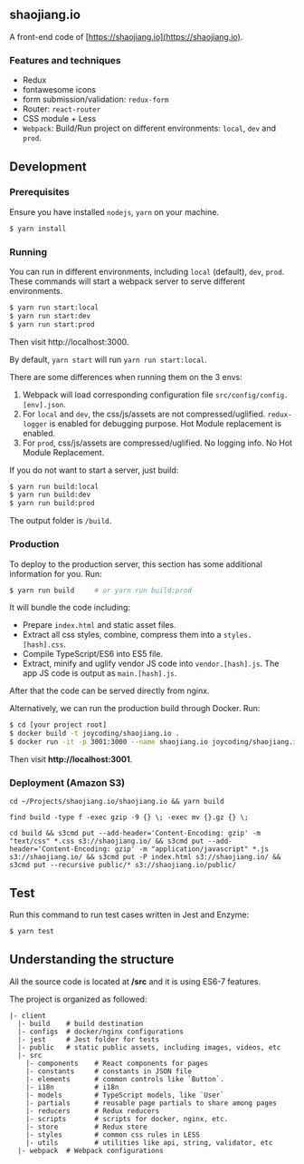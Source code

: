 ## shaojiang.io

A front-end code of [https://shaojiang.io](https://shaojiang.io).

### Features and techniques

 - Redux
 - fontawesome icons
 - form submission/validation: `redux-form`
 - Router: `react-router`
 - CSS module + Less
 - `Webpack`: Build/Run project on different environments: `local`, `dev` and `prod`.

## Development

### Prerequisites

Ensure you have installed `nodejs`, `yarn` on your machine. 
  
  ```bash
  $ yarn install
  ```

### Running

You can run in different environments, including `local` (default), `dev`, `prod`. These commands will start a webpack server to serve different environments. 

  ```bash
  $ yarn run start:local
  $ yarn run start:dev
  $ yarn run start:prod
  ```
  
Then visit http://localhost:3000.

By default, `yarn start` will run `yarn run start:local`.

There are some differences when running them on the 3 envs:

 1. Webpack will load corresponding configuration file `src/config/config.[env].json`.
 2. For `local` and `dev`, the css/js/assets are not compressed/uglified. `redux-logger` is enabled for debugging purpose. Hot Module replacement is enabled.
 3. For `prod`, css/js/assets are compressed/uglified. No logging info. No Hot Module Replacement.

If you do not want to start a server, just build:

  ```bash
  $ yarn run build:local
  $ yarn run build:dev
  $ yarn run build:prod 
  ```
    
The output folder is `/build`.

### Production

To deploy to the production server, this section has some additional information for you. Run:

  ```bash
  $ yarn run build     # or yarn run build:prod
  ```
    
It will bundle the code including:

 - Prepare `index.html` and static asset files.
 - Extract all css styles, combine, compress them into a `styles.[hash].css`.
 - Compile TypeScript/ES6 into ES5 file. 
 - Extract, minify and uglify vendor JS code into `vendor.[hash].js`. The app JS code is output as `main.[hash].js`. 

After that the code can be served directly from nginx.

Alternatively, we can run the production build through Docker. Run:

  ```bash
  $ cd [your project root]
  $ docker build -t joycoding/shaojiang.io .
  $ docker run -it -p 3001:3000 --name shaojiang.io joycoding/shaojiang.io
  ```

Then visit **http://localhost:3001**.

### Deployment (Amazon S3)

`cd ~/Projects/shaojiang.io/shaojiang.io && yarn build`

`find build -type f -exec gzip -9 {} \; -exec mv {}.gz {} \;`

`cd build && s3cmd put --add-header='Content-Encoding: gzip' -m "text/css" *.css s3://shaojiang.io/ && s3cmd put --add-header='Content-Encoding: gzip' -m "application/javascript" *.js s3://shaojiang.io/ && s3cmd put -P index.html s3://shaojiang.io/ && s3cmd put --recursive public/* s3://shaojiang.io/public/`

## Test

Run this command to run test cases written in Jest and Enzyme:

  ```bash
  $ yarn test
  ```

## Understanding the structure

All the source code is located at **/src** and it is using ES6-7 features.

The project is organized as followed:

    |- client
      |- build    # build destination
      |- configs  # docker/nginx configurations
      |- jest     # Jest folder for tests
      |- public   # static public assets, including images, videos, etc
      |- src
        |- components    # React components for pages
        |- constants     # constants in JSON file
        |- elements      # common controls like `Button`.
        |- i18n          # i18n
        |- models        # TypeScript models, like `User`
        |- partials      # reusable page partials to share among pages
        |- reducers      # Redux reducers
        |- scripts       # scripts for docker, nginx, etc.
        |- store         # Redux store
        |- styles        # common css rules in LESS
        |- utils         # utilities like api, string, validator, etc
      |- webpack  # Webpack configurations

